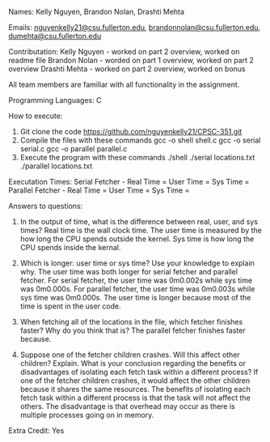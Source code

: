 Names: Kelly Nguyen, Brandon Nolan, Drashti Mehta
 
Emails: nguyenkelly21@csu.fullerton.edu, brandonnolan@csu.fullerton.edu, dumehta@csu.fullerton.edu

Contributation: 
Kelly Nguyen - worked on part 2 overview, worked on readme file
Brandon Nolan - worded on part 1 overview, worked on part 2 overview
Drashti Mehta - worked on part 2 overview, worked on bonus

All team members are familiar with all functionality in the assignment.

Programming Languages: C

How to execute: 
 1. Git clone the code https://github.com/nguyenkelly21/CPSC-351.git
 2. Compile the files with these commands
    gcc -o shell shell.c
    gcc -o serial serial.c
    gcc -o parallel parallel.c
 3. Execute the program with these commands
    ./shell
    ./serial locations.txt
    ./parallel locations.txt

Executation Times:
Serial Fetcher - Real Time =
                 User Time =
                 Sys Time =
Parallel Fetcher - Real Time =
                   User Time =
                   Sys Time =

Answers to questions: 
  1. In the output of time, what is the difference between real, user, and sys times?
Real time is the wall clock time. The user time is measured by the how long the CPU spends outside the kernel. Sys time is how long the CPU spends inside the kernal.

  2. Which is longer: user time or sys time? Use your knowledge to explain why.
The user time was both longer for serial fetcher and parallel fetcher. For serial fetcher, the user time was 0m0.002s while sys time was 0m0.000s. For parallel fetcher, the user time was 0m0.003s while sys time was 0m0.000s. The user time is longer because most of the time is spent in the user code.

  3. When fetching all of the locations in the file, which fetcher finishes faster? Why do you think that is?
The parallel fetcher finishes faster because.

  5. Suppose one of the fetcher children crashes. Will this affect other children? Explain.
  What is your conclusion regarding the benefits or disadvantages of isolating each fetch
  task within a different process?
If one of the fetcher children crashes, it would affect the other children because it shares the same resources. The benefits of isolating each fetch task within a different process is that the task will not affect the others. The disadvantage is that overhead may occur as there is multiple processes going on in memory.

Extra Credit: Yes
